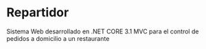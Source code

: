 # Repartidor
Sistema Web desarrollado en .NET CORE 3.1 MVC para el control de pedidos a domicilio a un restaurante
